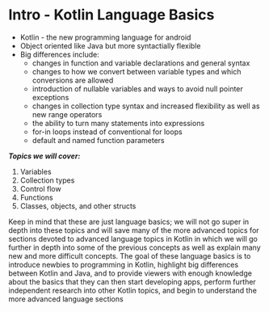 # Intro - Kotlin Language Basics

* Kotlin - the new programming language for android
* Object oriented like Java but more syntactially flexible
* Big differences include:
  * changes in function and variable declarations and general syntax
  * changes to how we convert between variable types and which conversions are allowed
  * introduction of nullable variables and ways to avoid null pointer exceptions
  * changes in collection type syntax and increased flexibility as well as new range operators
  * the ability to turn many statements into expressions
  * for-in loops instead of conventional for loops
  * default and named function parameters

***Topics we will cover:***
1. Variables
2. Collection types
3. Control flow
3. Functions
4. Classes, objects, and other structs

Keep in mind that these are just language basics; we will not go super in depth into these topics and will save many
of the more advanced topics for sections devoted to advanced language topics in Kotlin in which we will go further in
depth into some of the previous concepts as well as explain many new and more difficult concepts. The goal of these
language basics is to introduce newbies to programming in Kotlin, highlight big differences between Kotlin and Java,
and to provide viewers with enough knowledge about the basics that they can then start developing apps, perform
further independent research into other Kotlin topics, and begin to understand the more advanced language sections

